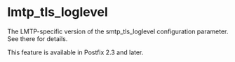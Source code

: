 # lmtp_tls_loglevel 

 The LMTP-specific version of the smtp_tls_loglevel
configuration parameter.  See there for details. 

 This feature is available in Postfix 2.3 and later. 


